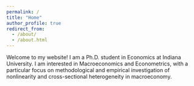 ```yaml
---
permalink: /
title: "Home"
author_profile: true
redirect_from: 
  - /about/
  - /about.html
---
```


Welcome to my website! I am a Ph.D. student in Economics at Indiana University. I am interested in Macroeconomics and Econometrics, with a particular focus on methodological and empirical investigation of nonlinearity and cross-sectional heterogeneity in macroeconomy.
